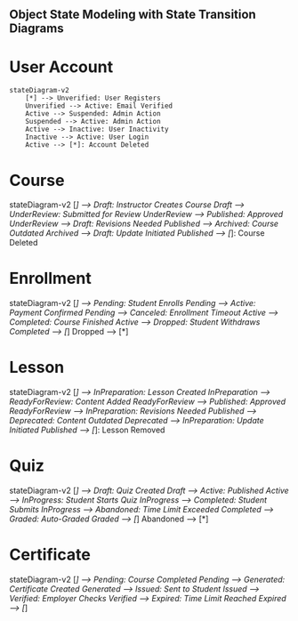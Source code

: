 ##  Object State Modeling with State Transition Diagrams ##

# User Account #

```mermaid
stateDiagram-v2
    [*] --> Unverified: User Registers
    Unverified --> Active: Email Verified
    Active --> Suspended: Admin Action
    Suspended --> Active: Admin Action
    Active --> Inactive: User Inactivity
    Inactive --> Active: User Login
    Active --> [*]: Account Deleted
```

# Course #

stateDiagram-v2
    [*] --> Draft: Instructor Creates Course
    Draft --> UnderReview: Submitted for Review
    UnderReview --> Published: Approved
    UnderReview --> Draft: Revisions Needed
    Published --> Archived: Course Outdated
    Archived --> Draft: Update Initiated
    Published --> [*]: Course Deleted

# Enrollment #

stateDiagram-v2
    [*] --> Pending: Student Enrolls
    Pending --> Active: Payment Confirmed
    Pending --> Canceled: Enrollment Timeout
    Active --> Completed: Course Finished
    Active --> Dropped: Student Withdraws
    Completed --> [*]
    Dropped --> [*]

# Lesson #

stateDiagram-v2
    [*] --> InPreparation: Lesson Created
    InPreparation --> ReadyForReview: Content Added
    ReadyForReview --> Published: Approved
    ReadyForReview --> InPreparation: Revisions Needed
    Published --> Deprecated: Content Outdated
    Deprecated --> InPreparation: Update Initiated
    Published --> [*]: Lesson Removed

# Quiz #

stateDiagram-v2
    [*] --> Draft: Quiz Created
    Draft --> Active: Published
    Active --> InProgress: Student Starts Quiz
    InProgress --> Completed: Student Submits
    InProgress --> Abandoned: Time Limit Exceeded
    Completed --> Graded: Auto-Graded
    Graded --> [*]
    Abandoned --> [*]

# Certificate #

stateDiagram-v2
    [*] --> Pending: Course Completed
    Pending --> Generated: Certificate Created
    Generated --> Issued: Sent to Student
    Issued --> Verified: Employer Checks
    Verified --> Expired: Time Limit Reached
    Expired --> [*]


